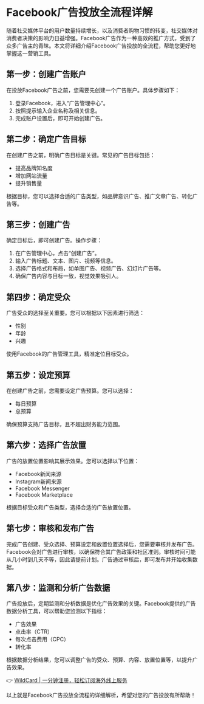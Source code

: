 # Facebook广告投放全流程详解

随着社交媒体平台的用户数量持续增长，以及消费者购物习惯的转变，社交媒体对消费者决策的影响力日益增强。Facebook广告作为一种高效的推广方式，受到了众多广告主的青睐。本文将详细介绍Facebook广告投放的全流程，帮助您更好地掌握这一营销工具。

## 第一步：创建广告账户

在投放Facebook广告之前，您需要先创建一个广告账户。具体步骤如下：

1. 登录Facebook，进入“广告管理中心”。
2. 按照提示输入企业名称及相关信息。
3. 完成账户设置后，即可开始创建广告。

## 第二步：确定广告目标

在创建广告之前，明确广告目标是关键。常见的广告目标包括：

- 提高品牌知名度
- 增加网站流量
- 提升销售量

根据目标，您可以选择合适的广告类型，如品牌意识广告、推广文章广告、转化广告等。

## 第三步：创建广告

确定目标后，即可创建广告。操作步骤：

1. 在广告管理中心，点击“创建广告”。
2. 输入广告标题、文本、图片、视频等信息。
3. 选择广告格式和布局，如单图广告、视频广告、幻灯片广告等。
4. 确保广告内容与目标一致，视觉效果吸引人。

## 第四步：确定受众

广告受众的选择至关重要。您可以根据以下因素进行筛选：

- 性别
- 年龄
- 兴趣

使用Facebook的广告管理工具，精准定位目标受众。

## 第五步：设定预算

在创建广告之前，您需要设定广告预算。您可以选择：

- 每日预算
- 总预算

确保预算支持广告目标，且不超出财务能力范围。

## 第六步：选择广告放置

广告的放置位置影响其展示效果。您可以选择以下位置：

- Facebook新闻来源
- Instagram新闻来源
- Facebook Messenger
- Facebook Marketplace

根据目标受众和广告类型，选择合适的广告放置位置。

## 第七步：审核和发布广告

完成广告创建、受众选择、预算设定和放置位置选择后，您需要审核并发布广告。Facebook会对广告进行审核，以确保符合其广告政策和社区准则。审核时间可能从几小时到几天不等，因此请提前计划。广告通过审核后，即可发布并开始收集数据。

## 第八步：监测和分析广告数据

广告投放后，定期监测和分析数据是优化广告效果的关键。Facebook提供的广告数据分析工具，可以帮助您监测以下指标：

- 广告效果
- 点击率（CTR）
- 每次点击费用（CPC）
- 转化率

根据数据分析结果，您可以调整广告的受众、预算、内容、放置位置等，以提升广告效果。

👉 [WildCard | 一分钟注册，轻松订阅海外线上服务](https://bbtdd.com/WildCard)

以上就是Facebook广告投放全流程的详细解析，希望对您的广告投放有所帮助！